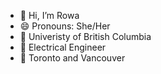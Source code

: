 - 👋 Hi, I’m Rowa
- 😄 Pronouns: She/Her
- 🏫 Univeristy of British Columbia
- 🔌 Electrical Engineer
- 📍 Toronto and Vancouver


<!---
rowaahmed/rowaahmed is a ✨ special ✨ repository because its `README.md` (this file) appears on your GitHub profile.
You can click the Preview link to take a look at your changes.
--->
